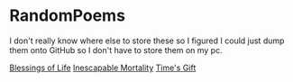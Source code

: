 # RandomPoems
I don't really know where else to store these so I figured I could just dump them onto GitHub so I don't have to store them on my pc.

[Blessings of Life](Blessings%20of%20Life.txt)
[Inescapable Mortality](Inescapable%20Mortality.txt)
[Time's Gift](Time's%20Gift.txt)
